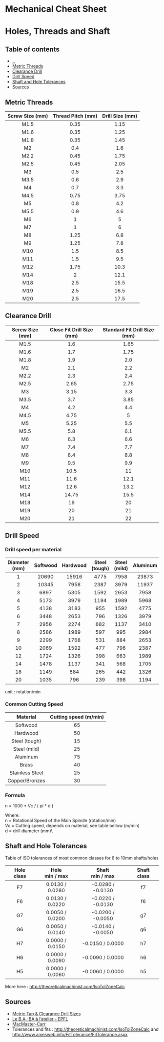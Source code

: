 # Mechanical Cheat Sheet

# Holes, Threads and Shaft

## Table of contents
* [&nldr;](../mechanical/README.md)
* [Metric Threads](#metric-threads)
* [Clearance Drill](#clearance-drill)
* [Drill Speed](#drill-speed)
* [Shaft and Hole Tolerances](#shaft-and-hole-tolerances)
* [Sources](#sources)


## Metric Threads

| Screw Size (mm) | Thread Pitch (mm) | Drill Size (mm) |
|:---------------:|:-----------------:|:---------------:|
| M1.5 | 0.35 | 1.15 |
| M1.6 | 0.35 | 1.25 |
| M1.8 | 0.35 | 1.45 |
| M2   | 0.4  | 1.6 |
| M2.2 | 0.45 | 1.75 |
| M2.5 | 0.45 | 2.05 |
| M3   | 0.5  | 2.5 |
| M3.5 | 0.6  | 2.9 |
| M4   | 0.7  | 3.3 |
| M4.5 | 0.75 | 3.75 |
| M5   | 0.8  | 4.2 |
| M5.5 | 0.9  | 4.6 |
| M6   | 1    | 5 |
| M7   | 1    | 6 |
| M8   | 1.25 | 6.8 |
| M9   | 1.25 | 7.8 |
| M10  | 1.5  | 8.5 |
| M11  | 1.5  | 9.5 |
| M12  | 1.75 | 10.3 |
| M14  | 2    | 12.1 |
| M18  | 2.5  | 15.5 |
| M19  | 2.5  | 16.5 |
| M20  | 2.5  | 17.5 |


## Clearance Drill

| Screw Size (mm) | Close Fit Drill Size (mm) | Standard Fit Drill Size (mm) |
|:---------------:|:-------------------------:|:----------------------------:|
| M1.5 | 1.6   | 1.65 |
| M1.6 | 1.7   | 1.75 |
| M1.8 | 1.9   | 2.0  |
| M2   | 2.1   | 2.2  |
| M2.2 | 2.3   | 2.4  |
| M2.5 | 2.65  | 2.75 |
| M3   | 3.15  | 3.3  |
| M3.5 | 3.7   | 3.85 |
| M4   | 4.2   | 4.4  |
| M4.5 | 4.75  | 5    |
| M5   | 5.25  | 5.5  |
| M5.5 | 5.8   | 6.1  |
| M6   | 6.3   | 6.6  |
| M7   | 7.4   | 7.7  |
| M8   | 8.4   | 8.8  |
| M9   | 9.5   | 9.9  |
| M10  | 10.5  | 11   |
| M11  | 11.6  | 12.1 |
| M12  | 12.6  | 13.2 |
| M14  | 14.75 | 15.5 |
| M18  | 19    | 20   |
| M19  | 20    | 21   |
| M20  | 21    | 22   |


## Drill Speed


### Drill speed per material

| Diameter (mm) | Softwood | Hardwood | Steel (tough) | Steel (mild) | Aluminum | Brass | Stainless Steel | Copper/Bronzes |
|:--:|:--:|:--:|:--:|:--:|:--:|:--:|:--:|:--:|
| 1  | 20690 | 15916 | 4775 | 7958 | 23873 | 12732 | 7958 | 9549 |
| 2  | 10345 | 7958  | 2387 | 3979 | 11937 | 6366  | 3979 | 4775 |
| 3  | 6897  | 5305  | 1592 | 2653 | 7958  | 4244  | 2653 | 3183 |
| 4  | 5173  | 3979  | 1194 | 1989 | 5968  | 3183  | 1989 | 2387 |
| 5  | 4138  | 3183  | 955  | 1592 | 4775  | 2546  | 1592 | 1910 |
| 6  | 3448  | 2653  | 796  | 1326 | 3979  | 2122  | 1326 | 1592 |
| 7  | 2956  | 2274  | 682  | 1137 | 3410  | 1819  | 1137 | 1364 |
| 8  | 2586  | 1989  | 597  | 995  | 2984  | 1592  | 995  | 1194 |
| 9  | 2299  | 1768  | 531  | 884  | 2653  | 1415  | 884  | 1061 |
| 10 | 2069  | 1592  | 477  | 796  | 2387  | 1273  | 796  | 955 |
| 12 | 1724  | 1326  | 398  | 663  | 1989  | 1061  | 663  | 796 |
| 14 | 1478  | 1137  | 341  | 568  | 1705  | 909   | 568  | 682 |
| 18 | 1149  | 884   | 265  | 442  | 1326  | 707   | 442  | 531 |
| 20 | 1035  | 796   | 239  | 398  | 1194  | 637   | 398  | 477 |

unit : rotation/min


### Common Cutting Speed

| Material | Cutting speed (m/min)
|:--:|:--:|
| Softwood | 65 |
| Hardwood | 50 |
| Steel (tough) | 15 |
| Steel (mild) | 25 |
| Aluminum | 75 |
| Brass | 40 |
| Stainless Steel | 25 |
| Copper/Bronzes | 30 |


### Formula
n = 1000 * Vc / ( pi * d )

Where:\
n = Rotational Speed of the Main Spindle (rotation/min)\
Vc = Cutting speed, depends on material, see table bellow (m/min)\
d = drill diameter (mm)\


## Shaft and Hole Tolerances

Table of ISO tolerances of most common classes for 6 to 10mm shafts/holes

| Hole class |  Hole<br> min / max | Shaft<br> min / max | Shaft class |
|:-----:|:---:|:---:|:---:|
| F7 |  0.0130 / 0.0280 | -0.0280 / -0.0130 | f7 |
| F6 |  0.0130 / 0.0220 | -0.0220 / -0.0130 | f6 |
| G7 |  0.0050 / 0.0200 | -0.0200 / -0.0050 | g7 |
| G6 |  0.0050 / 0.0140 | -0.0140 / -0.0050 | g6 |
| H7 |  0.0000 / 0.0150 | -0.0150 /  0.0000 | h7 |
| H6 |  0.0000 / 0.0090 | -0.0090 /  0.0000 | h6 |
| H5 |  0.0000 / 0.0060 | -0.0060 /  0.0000 | h5 |

More here : http://theoreticalmachinist.com/IsoTolZoneCalc


## Sources

* [Metric Tap & Clearance Drill Sizes](https://littlemachineshop.com/reference/TapDrillSizes.pdf)
* [Le B.A.-BA à l’atelier - EPFL](https://sti-ateliers.epfl.ch/files/content/sites/sti-ateliers/files/atmx/documents/LeB.A-BAatelier.pdf)
* [MacMaster-Carr](https://www.mcmaster.com)
* Tolerances and fits : http://theoreticalmachinist.com/IsoTolZoneCalc and http://www.amesweb.info/FitTolerance/FitTolerance.aspx
